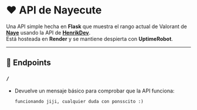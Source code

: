 # ♥️ API de Nayecute

Una API simple hecha en **Flask** que muestra el rango actual de Valorant de **[Naye](https://www.twitch.tv/nayecutee)** usando la API de **[HenrikDev](https://docs.henrikdev.xyz/)**.  
Está hosteada en **Render** y se mantiene despierta con **UptimeRobot**.  

---

## 🚀 Endpoints

### `/`
- Devuelve un mensaje básico para comprobar que la API funciona:
  ```txt
  funcionando jiji, cualquier duda con ponsscito :)
